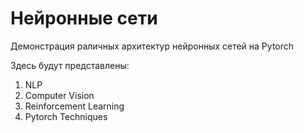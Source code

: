 # Нейронные сети
Демонстрация раличных архитектур нейронных сетей на Pytorch

Здесь будут представлены:

1) NLP 
2) Computer Vision
3) Reinforcement Learning
4) Pytorch Techniques
